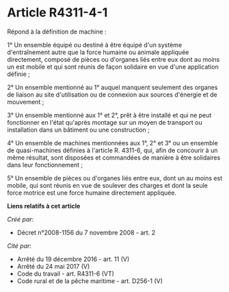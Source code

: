 # Article R4311-4-1

Répond à la définition de machine : 

1° Un ensemble équipé ou destiné à être équipé d'un système d'entraînement autre que la force humaine ou animale appliquée
directement, composé de pièces ou d'organes liés entre eux dont au moins un est mobile et qui sont réunis de façon solidaire
en vue d'une application définie ; 

2° Un ensemble mentionné au 1° auquel manquent seulement des organes de liaison au site d'utilisation ou de connexion aux
sources d'énergie et de mouvement ; 

3° Un ensemble mentionné aux 1° et 2°, prêt à être installé et qui ne peut fonctionner en l'état qu'après montage sur un
moyen de transport ou installation dans un bâtiment ou une construction ; 

4° Un ensemble de machines mentionnées aux 1°, 2° et 3° ou un ensemble de quasi-machines définies à l'article R. 4311-6, qui,
afin de concourir à un même résultat, sont disposées et commandées de manière à être solidaires dans leur fonctionnement ; 

5° Un ensemble de pièces ou d'organes liés entre eux, dont un au moins est mobile, qui sont réunis en vue de soulever des
charges et dont la seule force motrice est une force humaine directement appliquée.

**Liens relatifs à cet article**

_Créé par_:

  - Décret n°2008-1156 du 7 novembre 2008 - art. 2

_Cité par_:

  - Arrêté du 19 décembre 2016 - art. 11 (V)
  - Arrêté du 24 mai 2017 (V)
  - Code du travail - art. R4311-6 (VT)
  - Code rural et de la pêche maritime - art. D256-1 (V)
